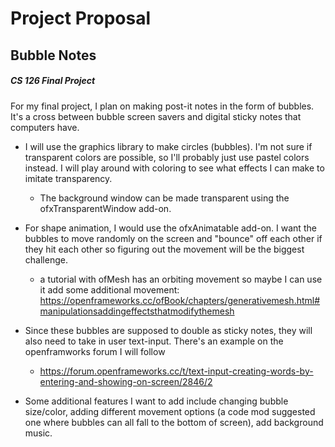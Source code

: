 # Project Proposal
## Bubble Notes
##### CS 126 Final Project


For my final project, I plan on making post-it notes in the form of bubbles. It's a cross between bubble screen savers and digital sticky notes that computers have. 

* I will use the graphics library to make circles (bubbles). I'm not sure if transparent colors are possible, so I'll probably just use pastel colors instead. I will play around with coloring to see what effects I can make to imitate transparency.
    * The background window can be made transparent using the ofxTransparentWindow add-on.

* For shape animation, I would use the ofxAnimatable add-on. I want the bubbles to move randomly on the screen and "bounce" off each other if they hit each other so figuring out the movement will be the biggest challenge.
    * a tutorial with ofMesh has an orbiting movement so maybe I can use it add some additional movement: https://openframeworks.cc/ofBook/chapters/generativemesh.html#manipulationsaddingeffectsthatmodifythemesh

* Since these bubbles are supposed to double as sticky notes, they will also need to take in user text-input. There's an example on the openframworks forum I will follow
    * https://forum.openframeworks.cc/t/text-input-creating-words-by-entering-and-showing-on-screen/2846/2 
    
* Some additional features I want to add include changing bubble size/color, adding different movement options (a code mod suggested one where bubbles can all fall to the bottom of screen), add background music.
